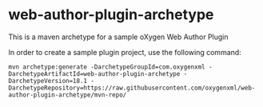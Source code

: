 # web-author-plugin-archetype
This is a maven archetype for a sample oXygen Web Author Plugin

In order to create a sample plugin project, use the following command:

```
mvn archetype:generate -DarchetypeGroupId=com.oxygenxml -DarchetypeArtifactId=web-author-plugin-archetype -DarchetypeVersion=18.1 -DarchetypeRepository=https://raw.githubusercontent.com/oxygenxml/web-author-plugin-archetype/mvn-repo/
```
